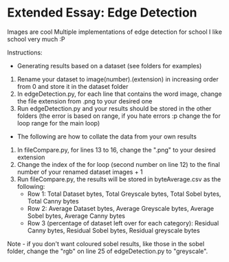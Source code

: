 # Extended Essay: Edge Detection
 Images are cool
 Multiple implementations of edge detection for school
 I like school very much :P

 Instructions:
 - Generating results based on a dataset (see folders for examples)
 1. Rename your dataset to image(number).(extension) in increasing order from 0 and store it in the dataset folder
 2. In edgeDetection.py, for each line that contains the word image, change the file extension from .png to your desired one
 3. Run edgeDetection.py and your results should be stored in the other folders (the error is based on range, if you hate errors :p change the for loop range for the main loop)
 
 - The following are how to collate the data from your own results
 1. In fileCompare.py, for lines 13 to 16, change the ".png" to your desired extension
 2. Change the index of the for loop (second number on line 12) to the final number of your renamed dataset images + 1
 3. Run fileCompare.py, the results will be stored in byteAverage.csv as the following:
    - Row 1: Total Dataset bytes, Total Greyscale bytes, Total Sobel bytes, Total Canny bytes
    - Row 2: Average Dataset bytes, Average Greyscale bytes, Average Sobel bytes, Average Canny bytes
    - Row 3 (percentage of dataset left over for each category): Residual Canny bytes, Residual Sobel bytes, Residual greyscale bytes 
 

 Note - if you don't want coloured sobel results, like those in the sobel folder, change the "rgb" on line 25 of edgeDetection.py to "greyscale".

